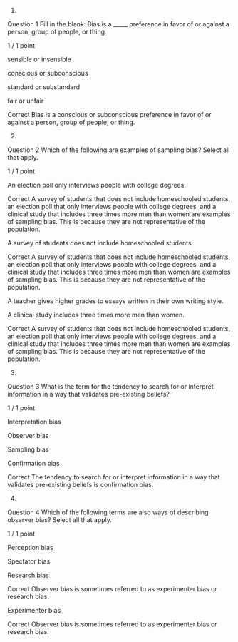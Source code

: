 1.
Question 1
Fill in the blank: Bias is a _____ preference in favor of or against a person, group of people, or thing.

1 / 1 point

sensible or insensible


conscious or subconscious


standard or substandard


fair or unfair

Correct
Bias is a conscious or subconscious preference in favor of or against a person, group of people, or thing.

2.
Question 2
Which of the following are examples of sampling bias? Select all that apply. 

1 / 1 point

An election poll only interviews people with college degrees.

Correct
A survey of students that does not include homeschooled students, an election poll that only interviews people with college degrees, and a clinical study that includes three times more men than women are examples of sampling bias. This is because they are not representative of the population.


A survey of students does not include homeschooled students.

Correct
A survey of students that does not include homeschooled students, an election poll that only interviews people with college degrees, and a clinical study that includes three times more men than women are examples of sampling bias. This is because they are not representative of the population.


A teacher gives higher grades to essays written in their own writing style.


A clinical study includes three times more men than women. 

Correct
A survey of students that does not include homeschooled students, an election poll that only interviews people with college degrees, and a clinical study that includes three times more men than women are examples of sampling bias. This is because they are not representative of the population.

3.
Question 3
What is the term for the tendency to search for or interpret information in a way that validates pre-existing beliefs?

1 / 1 point

Interpretation bias


Observer bias


Sampling bias


Confirmation bias

Correct
The tendency to search for or interpret information in a way that validates pre-existing beliefs is confirmation bias.

4.
Question 4
Which of the following terms are also ways of describing observer bias? Select all that apply. 

1 / 1 point

Perception bias


Spectator bias


Research bias

Correct
Observer bias is sometimes referred to as experimenter bias or research bias. 


Experimenter bias

Correct
Observer bias is sometimes referred to as experimenter bias or research bias. 